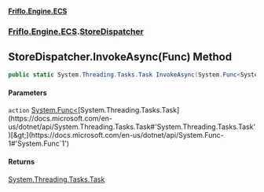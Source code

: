 #### [Friflo.Engine.ECS](index.md#'index')
### [Friflo.Engine.ECS](Friflo.Engine.ECS.md#'Friflo.Engine.ECS').[StoreDispatcher](StoreDispatcher.md#'Friflo.Engine.ECS.StoreDispatcher')

## StoreDispatcher.InvokeAsync(Func<Task>) Method

```csharp
public static System.Threading.Tasks.Task InvokeAsync(System.Func<System.Threading.Tasks.Task> action);
```
#### Parameters

<a name='Friflo.Engine.ECS.StoreDispatcher.InvokeAsync(System.Func_System.Threading.Tasks.Task_).action'></a>

`action` [System.Func&lt;](https://docs.microsoft.com/en-us/dotnet/api/System.Func-1#'System.Func`1')[System.Threading.Tasks.Task](https://docs.microsoft.com/en-us/dotnet/api/System.Threading.Tasks.Task#'System.Threading.Tasks.Task')[&gt;](https://docs.microsoft.com/en-us/dotnet/api/System.Func-1#'System.Func`1')

#### Returns
[System.Threading.Tasks.Task](https://docs.microsoft.com/en-us/dotnet/api/System.Threading.Tasks.Task#'System.Threading.Tasks.Task')